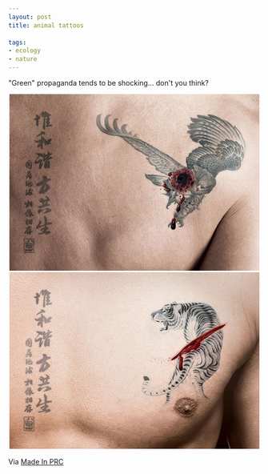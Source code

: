 ```yaml
---
layout: post
title: animal tattoos

tags:
- ecology
- nature
---
```

"Green" propaganda tends to be shocking... don't you think?

<div style="text-align:center">
    <img src="uploads/animal_protection_eagle.jpeg" alt="shot eagle"/>
</div>

<div style="text-align:center">
    <img src="uploads/animal_protection_tiger.jpeg" alt="cut tiger"/>
</div>

Via [Made In PRC](http://www.madeinprc.es/2011/02/publicidad-china-para-wwf)
